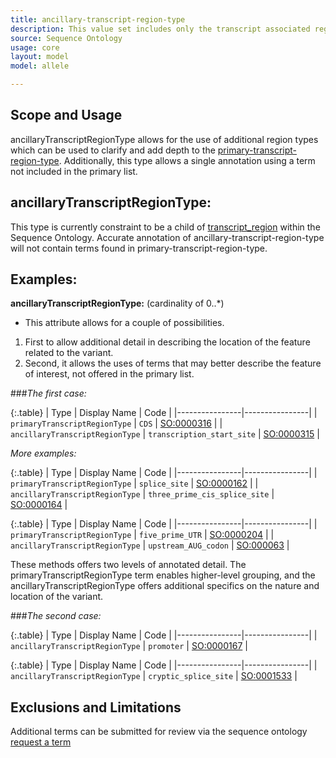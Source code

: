 ```yaml
---
title: ancillary-transcript-region-type
description: This value set includes only the transcript associated regions that is associated with a transcript allele instance reference coordinate.
source: Sequence Ontology
usage: core
layout: model
model: allele

---
```


Scope and Usage
---------------

ancillaryTranscriptRegionType allows for the use of additional region types which can be used to clarify and add depth to the [primary-transcript-region-type](primary-transcript-region-type.html).  Additionally, this type allows a single annotation using a term not included in the primary list.

ancillaryTranscriptRegionType:
------------------------

This type is currently constraint to be a child of [transcript_region](http://www.sequenceontology.org/browser/current_svn/term/SO:0000833) within the Sequence Ontology.  Accurate annotation of ancillary-transcript-region-type will not contain terms found in primary-transcript-region-type.

Examples:
--------

**ancillaryTranscriptRegionType:** (cardinality of 0..*)

* This attribute allows for a couple of possibilities.  
1. First to allow additional detail in describing the location of the feature related to the variant.
2. Second, it allows the uses of terms that may better describe the feature of interest, not offered in the primary list.


###_The first case:_

{:.table}
| Type | Display Name | Code | 
|----------------|----------------|
| `primaryTranscriptRegionType` | `CDS` | [SO:0000316](http://www.sequenceontology.org/browser/current_svn/term/SO:0000316) |
| `ancillaryTranscriptRegionType` | `transcription_start_site` | [SO:0000315](http://www.sequenceontology.org/browser/current_svn/term/SO:0000315) |


_More examples:_

{:.table}
| Type | Display Name | Code | 
|----------------|----------------|
| `primaryTranscriptRegionType` | `splice_site` | [SO:0000162](http://www.sequenceontology.org/browser/current_svn/term/SO:0000162) |
| `ancillaryTranscriptRegionType` | `three_prime_cis_splice_site` | [SO:0000164](http://www.sequenceontology.org/browser/current_svn/term/SO:0000164) |

{:.table}
| Type | Display Name | Code | 
|----------------|----------------|
| `primaryTranscriptRegionType` | `five_prime_UTR` | [SO:0000204](http://www.sequenceontology.org/browser/current_svn/term/SO:0000204) |
| `ancillaryTranscriptRegionType` | `upstream_AUG_codon` | [SO:000063](http://www.sequenceontology.org/browser/current_svn/term/SO:0000630) |

These methods offers two levels of annotated detail.  The primaryTranscriptRegionType term enables higher-level grouping, and the ancillaryTranscriptRegionType offers additional specifics on the nature and location of the variant.


###_The second case:_

{:.table}
| Type | Display Name | Code | 
|----------------|----------------|
| `ancillaryTranscriptRegionType` | `promoter` | [SO:0000167](http://www.sequenceontology.org/browser/current_svn/term/SO:0000167) |

{:.table}
| Type | Display Name | Code | 
|----------------|----------------|
| `ancillaryTranscriptRegionType` | `cryptic_splice_site` | [SO:0001533](http://www.sequenceontology.org/browser/current_svn/term/SO:0001533) |

Exclusions and Limitations
--------------------------

Additional terms can be submitted for review via the sequence ontology [request a term]( http://sourceforge.net/p/song/term-tracker/)


